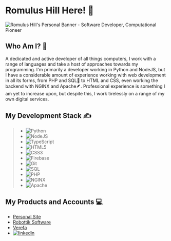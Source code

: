 # Romulus Hill Here! 👋

<img src="https://github.com/romulushill/romulushill/blob/5a554e5ef9a4708549371284ea8f5be88e3dcb12/Romulus%20Hill.png" alt="Romulus Hill's Personal Banner - Software Developer, Computational Pioneer">

## Who Am I? 💁

A dedicated and active developer of all things computers, I work with a range of languages and take a host of approaches towards my programming. I'm primarily a developer working in Python and NodeJS, but I have a considerable amount of experience working with web development in all its forms, from PHP and SQL🐬 to HTML and CSS, even working the backend with NGINX and Apache🪶. Professional experience is something I am yet to increase upon, but despite this, I work tirelessly on a range of my own digital services.

## My Development Stack ✍️
> - ![Python](https://img.shields.io/badge/Python-4B8BBE?style=for-the-badge&logo=Python&logoColor=white)
> - ![NodeJS](https://img.shields.io/badge/Node%20js-3c873a?style=for-the-badge&logo=nodedotjs&logoColor=white)
> - ![TypeScript](https://img.shields.io/badge/TypeScript-007acc?style=for-the-badge&logo=TypeScript&logoColor=white)
> - ![HTML5](https://img.shields.io/badge/HTML5-E34F26?style=for-the-badge&logo=HTML5&logoColor=white)
> - ![CSS3](https://img.shields.io/badge/CSS3-1572B6?style=for-the-badge&logo=CSS3&logoColor=white)
> - ![Firebase](https://img.shields.io/badge/Firebase-ffca28?style=for-the-badge&logo=Firebase&logoColor=white)
> - ![Git](https://img.shields.io/badge/Git-E44C30?style=for-the-badge&logo=Git&logoColor=white)
> - ![SQL](https://img.shields.io/badge/MySQL-005C84?style=for-the-badge&logo=mysql&logoColor=white)
> - ![PHP](https://img.shields.io/badge/PHP-777BB4?style=for-the-badge&logo=PHP&logoColor=white)
> - ![NGINX](https://img.shields.io/badge/Nginx-009639?style=for-the-badge&logo=nginx&logoColor=white)
> - ![Apache](https://img.shields.io/badge/Apache-D22128?style=for-the-badge&logo=Apache&logoColor=white)

## My Products and Accounts 💻


- <a href="https://romulushill.co.uk/">Personal Site</a>
- <a href="https://robottik.com/">Robottik Software</a>
- <a href="https://verefa.com/">Verefa</a>
- <a href="https://www.linkedin.com/in/romulushill/">![linkedin](https://img.shields.io/badge/LinkedIn-0077B5?style=for-the-badge&logo=Linkedin&logoColor=white)</a>
